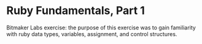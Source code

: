 Ruby Fundamentals, Part 1
==================

Bitmaker Labs exercise: the purpose of this exercise was to gain familiarity with ruby data types, variables, assignment, and control structures. 

